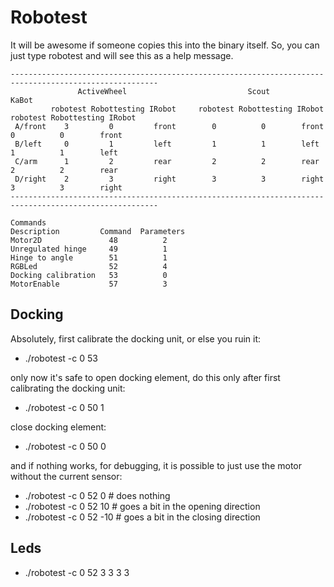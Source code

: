 # Robotest

It will be awesome if someone copies this into the binary itself. So, you can just type robotest and 
will see this as a help message. 

````
-------------------------------------------------------------------------------------------------------
               ActiveWheel                           Scout                          KaBot
         robotest Robottesting IRobot     robotest Robottesting IRobot    robotest Robottesting IRobot
 A/front    3         0         front        0          0        front       0          0        front
 B/left     0         1         left         1          1        left        1          1        left
 C/arm      1         2         rear         2          2        rear        2          2        rear
 D/right    2         3         right        3          3        right       3          3        right
-------------------------------------------------------------------------------------------------------

Commands
Description         Command  Parameters
Motor2D               48          2
Unregulated hinge     49          1
Hinge to angle        51          1
RGBLed                52          4
Docking calibration   53          0
MotorEnable           57          3
````

## Docking

Absolutely, first calibrate the docking unit, or else you ruin it:

* ./robotest -c 0 53

only now it's safe to open docking element, do this only after first calibrating the docking unit:

* ./robotest -c 0 50 1

close docking element:

* ./robotest -c 0 50 0

and if nothing works, for debugging, it is possible to just use the motor without the current sensor:

* ./robotest -c 0 52 0 # does nothing
* ./robotest -c 0 52 10 # goes a bit in the opening direction
* ./robotest -c 0 52 -10 # goes a bit in the closing direction

## Leds

* ./robotest -c 0 52 3 3 3 3



